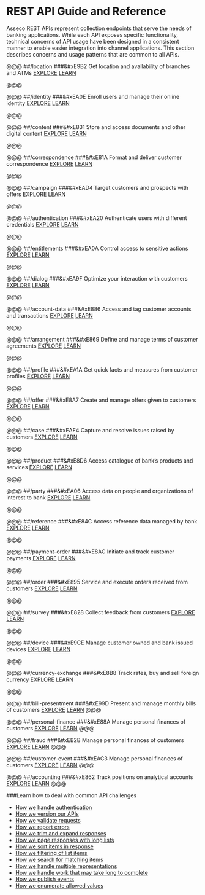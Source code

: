 
REST API Guide and Reference
====================================
Asseco REST APIs represent collection endpoints that serve the needs of banking applications. While each API exposes specific functionality, technical concerns of API usage have been designed in a consistent manner to enable easier integration into channel applications. This section describes concerns and usage patterns that are common to all APIs.

@@@
##/location
###&#xE9B2
Get location and availability of branches and ATMs
[EXPLORE](location.html)
[LEARN](location-getstarted.html)

@@@

@@@
##/identity
###&#xEA0E
Enroll users and manage their online identity 
[EXPLORE](identity.html)
[LEARN](identity-getstarted.html)

@@@

@@@
##/content
###&#xE831
Store and access documents and other digital content 
[EXPLORE](content.html)
[LEARN](content-getstarted.html)

@@@

@@@
##/correspondence
###&#xE81A
Format and deliver customer correspondence
[EXPLORE](correspondence.html)
[LEARN](correspondence-getstarted.html)

@@@

@@@
##/campaign
###&#xEAD4
Target customers and prospects with offers
[EXPLORE](campaign.html)
[LEARN](campaign-getstarted.html)

@@@

@@@
##/authentication
###&#xEA20
Authenticate users with different credentials 
[EXPLORE](authentication.html)
[LEARN](authentication-getstarted.html)

@@@

@@@
##/entitlements
###&#xEA0A
Control access to sensitive actions
[EXPLORE](entitlements.html)
[LEARN](entitlements-getstarted.html)

@@@

@@@
##/dialog
###&#xEA9F
Optimize your interaction with customers
[EXPLORE](dialog.html)
[LEARN](dialog-getstarted.html)

@@@

@@@
##/account-data
###&#xE886
Access and tag customer accounts and transactions
[EXPLORE](account-data.html)
[LEARN](account-data-getstarted.html)

@@@

@@@
##/arrangement
###&#xE869
Define and manage terms of customer agreements
[EXPLORE](arrangement.html)
[LEARN](arrangement-getstarted.html)

@@@

@@@
##/profile
###&#xEA1A
Get quick facts and measures from customer profiles
[EXPLORE](profile.html)
[LEARN](profile-getstarted.html)

@@@


@@@
##/offer
###&#xE8A7
Create and manage offers given to customers
[EXPLORE](offer.html)
[LEARN](offer-getstarted.html)

@@@

@@@
##/case
###&#xEAF4
Capture and resolve issues raised by customers
[EXPLORE](case.html)
[LEARN](case-getstarted.html)

@@@

@@@
##/product
###&#xE8D6
Access catalogue of bank’s products and services
[EXPLORE](product.html)
[LEARN](product-getstarted.html)

@@@

@@@
##/party
###&#xEA06
Access data on people and organizations of interest to bank
[EXPLORE](party.html)
[LEARN](party-getstarted.html)

@@@

@@@
##/reference
###&#xE84C
Access reference data managed by bank
[EXPLORE](reference.html)
[LEARN](reference-getstarted.html)

@@@

@@@
##/payment-order
###&#xE8AC
Initiate and track customer payments 
[EXPLORE](payment-order.html)
[LEARN](payment-order-getstarted.html)

@@@

@@@
##/order
###&#xE895
Service and execute orders received from customers
[EXPLORE](order.html)
[LEARN](order-getstarted.html)

@@@

@@@
##/survey
###&#xE828
Collect feedback from customers
[EXPLORE](survey.html)
[LEARN](survey-getstarted.html)

@@@

@@@
##/device
###&#xE9CE
Manage customer owned and bank issued devices
[EXPLORE](devicen.html)
[LEARN](device-getstarted.html)

@@@

@@@
##/currency-exchange
###&#xE8B8
Track rates, buy and sell foreign currency
[EXPLORE](exchange.html)
[LEARN](exchange-getstarted.html)

@@@

@@@
##/bill-presentment
###&#xE99D
Present and manage monthly bills of customers
[EXPLORE](bill-presentment.html)
[LEARN](bill-presentment-getstarted.html)
@@@

@@@
##/personal-finance
###&#xE88A
Manage personal finances of customers
[EXPLORE](personal-finance.html)
[LEARN](personal-finance-getstarted.html)
@@@

@@@
##/fraud
###&#xEB2B
Manage personal finances of customers
[EXPLORE](fraud.html)
[LEARN](fraud-getstarted.html)
@@@

@@@
##/customer-event
###&#xEAC3
Manage personal finances of customers
[EXPLORE](customer-event.html)
[LEARN](customer-event-getstarted.html)
@@@

@@@
##/accounting
###&#xE862
Track positions on analytical accounts
[EXPLORE](accounting.html)
[LEARN](accounting-getstarted.html)
@@@

###Learn how to deal with common API challenges
- [How we handle authentication](common-getstarted.html#authentication)
- [How we version our APIs](common-getstarted.html#versioning) 
- [How we validate requests](common-getstarted.html#validation  ) 
- [How we report errors](common-getstarted.html#error-handling) 
- [How we trim and expand responses](common-getstarted.html#shaping) 
- [How we page responses with long lists](common-getstarted.html#paging) 
- [How we sort items in response](common-getstarted.html#sorting) 
- [How we filtering of list items](common-getstarted.html#filtering) 
- [How we search for matching items](common-getstarted.html#searching) 
- [How we handle multiple representations](common-getstarted.html#content-negotiation) 
- [How we handle work that may take long to complete](common-getstarted.html#asynchronous-jobs) 
- [How we publish events](common-getstarted.html#events) 
- [How we enumerate allowed values](common-getstarted.html#enumerations-and-classifications)


[authentication]: common-getstarted.html#authentication
[versioning]: common-getstarted.html#versioning 
[validation]: common-getstarted.html#validation   
[error-handling]: common-getstarted.html#error-handling 
[response shaping]: common-getstarted.html#response-shaping 
[paging]: common-getstarted.html#paging 
[sorting]: common-getstarted.html#sorting 
[filtering]: common-getstarted.html#filtering 
[searching]: common-getstarted.html#searching 
[content-negotiation]: common-getstarted.html#content-negotiation 
[asynchronous-jobs]: common-getstarted.html#asynchronous-jobs 
[events]: common-getstarted.html#events 
[enumerations]: common-getstarted.html#enumerations
[classifications]: common-getstarted.html#classifications

